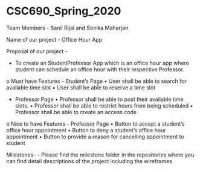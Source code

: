 # CSC690_Spring_2020


Team Members - Sanil Rijal and Sonika Maharjan

Name of our project - Office Hour App

Proposal of our project -

-    To create an StudentProfessor App which is an office hour app where student can schedule an office hour with their respective Professor.


o    Must have Features
    - Student’s Page
        •    User shall be able to search for available time slot
        •    User shall be able to reserve a time slot
        
   
   - Professor Page
        •    Professor shall be able to post their available time slots.
        •    Professor shall be able to restrict hours from being scheduled
        •    Professor shall be able to create an access code
        
        
o    Nice to have Features
    - Professor Page
        •    Button to accept a student’s office hour appointment
        •    Button to deny a student’s office hour appointment
        •    Button to provide a reason for cancelling appointment to student

Milestones-
    -  Please find the milestone folder in the repositories where you can find detail descriptions of the project including the wireframes




